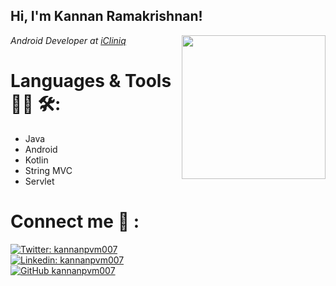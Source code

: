 <!-- ### Hi there 👋 -->



<h2> Hi, I'm Kannan Ramakrishnan! </h2>
<img align='right' src="https://media.giphy.com/media/ieyl9zmCjO4b4t6qoY/giphy.gif" width="230">
<!-- <p><em>Android developer at <a href="https://www.icliniq.com/">Icliniq</a><img src="https://media.giphy.com/media/fYSnHlufseco8Fh93Z/giphy.gif" width="30"> --->
<p><em> Android Developer at <a href="https://www.icliniq.com"> iCliniq</a> 
</em></p>






# Languages & Tools 👨‍💻 🛠:


* Java
* Android
* Kotlin
* String MVC
* Servlet

# Connect me :raising_hand: :
[![Twitter: kannanpvm007](https://img.shields.io/twitter/follow/kannanpvm007?style=social)](https://twitter.com/kannanpvm007)
<br>
[![Linkedin: kannanpvm007](https://img.shields.io/badge/-kannanpvm007-blue?style=flat-square&logo=Linkedin&logoColor=white&link=https://www.linkedin.com/in/kannanpvm007/)](https://www.linkedin.com/in/kannanpvm007/)
<br>
[![GitHub kannanpvm007](https://img.shields.io/github/followers/kannanpvm007?label=follow&style=social)](https://github.com/kannanpvm007)

 
<p align="center">
 

<!--
📈 my github stats

 <p align="center"> <img src="https://github-readme-stats.vercel.app/api?username=kannanpvm007&show_icons=true&theme=gotham" alt="kannanpvm007" />
  
<p align="center"> <img src="https://github-readme-stats.vercel.app/api?username=kannan-krishnan&show_icons=true&theme=gotham" alt="kannan-krishnan" />
-->









<!--
**kannanpvm007/kannanpvm007** is a ✨ _special_ ✨ repository because its `README.md` (this file) appears on your GitHub profile.

Here are some ideas to get you started:

- 🔭 I’m currently working on ...
- 🌱 I’m currently learning ...
- 👯 I’m looking to collaborate on ...
- 🤔 I’m looking for help with ...
- 💬 Ask me about ...
- 📫 How to reach me: ...
- 😄 Pronouns: ...
- ⚡ Fun fact: ...
-->

<!--
<img src="https://media.giphy.com/media/LnQjpWaON8nhr21vNW/giphy.gif" width="60"> <em><b>I love connecting with different people</b> so if you want to say <b>hi, I'll be happy to meet you more!</b> :)</em>
 -->
